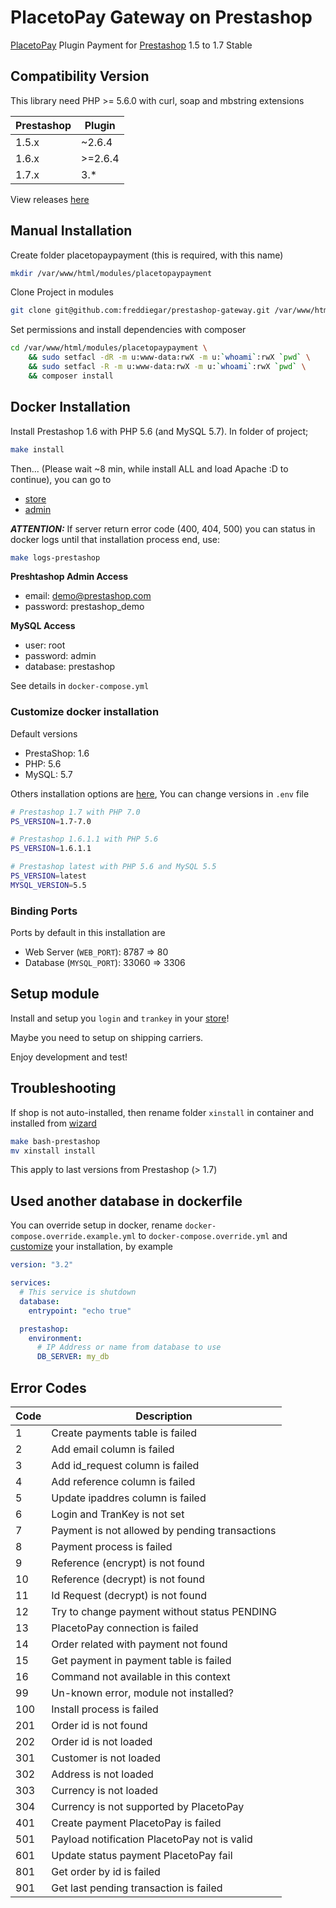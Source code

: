 # PlacetoPay Gateway on Prestashop

[PlacetoPay](https://www.placetopay.com) Plugin Payment for [Prestashop](https://www.prestashop.com) 1.5 to 1.7 Stable

## Compatibility Version

This library need PHP >= 5.6.0 with curl, soap and mbstring extensions

| Prestashop | Plugin   |
|------------|----------|
| 1.5.x      | ~2.6.4   |
| 1.6.x      | \>=2.6.4 |
| 1.7.x      | 3.*      |

View releases [here][link-releases]

[link-releases]: https://github.com/freddiegar/prestashop-gateway/releases 

## Manual Installation

Create folder placetopaypayment (this is required, with this name)

```bash
mkdir /var/www/html/modules/placetopaypayment
```

Clone Project in modules
 
```bash
git clone git@github.com:freddiegar/prestashop-gateway.git /var/www/html/modules/placetopaypayment
```

Set permissions and install dependencies with composer

```bash
cd /var/www/html/modules/placetopaypayment \ 
    && sudo setfacl -dR -m u:www-data:rwX -m u:`whoami`:rwX `pwd` \ 
    && sudo setfacl -R -m u:www-data:rwX -m u:`whoami`:rwX `pwd` \
    && composer install
```

## Docker Installation

Install Prestashop 1.6 with PHP 5.6 (and MySQL 5.7). In folder of project;
 
```bash
make install
```

Then... (Please wait ~8 min, while install ALL and load Apache :D to continue), you can go to
 
- [store](http://localhost:8787)
- [admin](http://localhost:8787/adminstore)

***ATTENTION:*** If server return error code (400, 404, 500) you can status in docker logs until that installation process end, use:

```bash
make logs-prestashop
```

__Preshtashop Admin Access__
 
- email: demo@prestashop.com
- password: prestashop_demo

__MySQL Access__

- user: root
- password: admin
- database: prestashop

See details in `docker-compose.yml` 

### Customize docker installation

Default versions

- PrestaShop: 1.6
- PHP: 5.6
- MySQL: 5.7

Others installation options are [here](https://store.docker.com/community/images/prestashop/prestashop/tags), You can change versions in `.env` file

```bash
# Prestashop 1.7 with PHP 7.0
PS_VERSION=1.7-7.0

# Prestashop 1.6.1.1 with PHP 5.6
PS_VERSION=1.6.1.1

# Prestashop latest with PHP 5.6 and MySQL 5.5 
PS_VERSION=latest
MYSQL_VERSION=5.5
```

### Binding Ports

Ports by default in this installation are

- Web Server (`WEB_PORT`): 8787 => 80
- Database (`MYSQL_PORT`): 33060 => 3306

## Setup module

Install and setup you `login` and `trankey` in your [store](http://localhost:8787/adminstore)!

Maybe you need to setup on shipping carriers.

Enjoy development and test!

## Troubleshooting

If shop is not auto-installed, then rename folder `xinstall` in container and installed from [wizard](http://localhost:8787/install)

```bash
make bash-prestashop
mv xinstall install
```

This apply to last versions from Prestashop (> 1.7)

## Used another database in dockerfile

You can override setup in docker, rename `docker-compose.override.example.yml` to `docker-compose.override.yml` and [customize](https://store.docker.com/community/images/prestashop/prestashop) your installation, by example

```yaml
version: "3.2"

services:
  # This service is shutdown
  database:
    entrypoint: "echo true"

  prestashop:
    environment:
      # IP Address or name from database to use
      DB_SERVER: my_db
```

## Error Codes

| Code | Description                                    |
|------|------------------------------------------------|
| 1    | Create payments table is failed                |
| 2    | Add email column is failed                     |
| 3    | Add id_request column is failed                |
| 4    | Add reference column is failed                 |
| 5    | Update ipaddres column is failed               |
| 6    | Login and TranKey is not set                   |
| 7    | Payment is not allowed by pending transactions |
| 8    | Payment process is failed                      |
| 9    | Reference (encrypt) is not found               |
| 10   | Reference (decrypt) is not found               |
| 11   | Id Request (decrypt) is not found              |
| 12   | Try to change payment without status PENDING   |
| 13   | PlacetoPay connection is failed                |
| 14   | Order related with payment not found           |
| 15   | Get payment in payment table is failed         |
| 16   | Command not available in this context          |
| 99   | Un-known error, module not installed?          |
| 100  | Install process is failed                      |
| 201  | Order id is not found                          |
| 202  | Order id is not loaded                         |
| 301  | Customer is not loaded                         |
| 302  | Address is not loaded                          |
| 303  | Currency is not loaded                         |
| 304  | Currency is not supported by PlacetoPay        |
| 401  | Create payment PlacetoPay is failed            |
| 501  | Payload notification PlacetoPay not is valid   |
| 601  | Update status payment PlacetoPay fail          |
| 801  | Get order by id is failed                      |
| 901  | Get last pending transaction is failed         |
